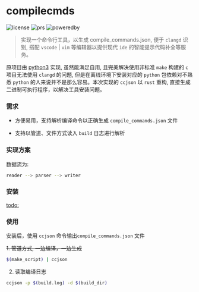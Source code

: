 # compilecmds

![license](https://img.shields.io/badge/license-MIT-orange)
![prs](https://img.shields.io/badge/PRs-welcome-brightgreen)
![poweredby](https://img.shields.io/badge/powered%20by-qufeiyan-red)

> 实现一个命令行工具，以生成 compile_commands.json, 便于 `clangd` 识别, 搭配 `vscode` | `vim` 等编辑器以提供现代 `ide` 的智能提示代码补全等服务。

原项目由 [python3](https://github.com/qufeiyan/compilecmds) 实现, 虽然能满足自用, 且完美解决使用非标准 `make` 构建的 `c` 项目无法使用 `clangd` 的问题, 但是在离线环境下安装对应的 `python` 包依赖对不熟悉 `python` 的人来说并不是那么容易。本次实现的 `ccjson` 以 `rust` 重构, 直接生成二进制可执行程序，以解决工具安装问题。

### 需求

- 方便易用，支持解析编译命令以正确生成 `compile_commands.json` 文件

- 支持以管道、文件方式读入 `build` 日志进行解析

### 实现方案

数据流为:

```bash
reader --> parser --> writer 
```

### 安装

[todo:]()

### 使用

安装后，使用 `ccjson` 命令输出`compile_commands.json` 文件

~~1. 管道方式, 一边编译，一边生成~~

```bash
$(make_script) | ccjson 
```

2. 读取编译日志

```bash
ccjson -p $(build.log) -d $(build_dir)
```




